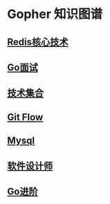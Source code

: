 # Gopher 知识图谱

## [Redis核心技术](https://www.processon.com/view/61b1bdd47d9c082bff4bfaea)
## [Go面试](https://www.processon.com/view/5fb1d8f31e0853373ed3fbcd)
## [技术集合](https://www.processon.com/view/5a615e8be4b0abe85d618236)
## [Git Flow](https://www.processon.com/view/5f93a2e15653bb06ef13def5)
## [Mysql](https://www.processon.com/view/6018b254e0b34d6520d204e5)
## [软件设计师](https://www.processon.com/view/5f2fb68e5653bb1b6119087f)
## [Go进阶](https://www.processon.com/view/60dec00af346fb04d2d58cb0)